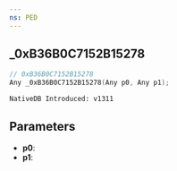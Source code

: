 ```yaml
---
ns: PED
---
```

## _0xB36B0C7152B15278

```c
// 0xB36B0C7152B15278
Any _0xB36B0C7152B15278(Any p0, Any p1);
```

```
NativeDB Introduced: v1311
```

## Parameters
* **p0**:
* **p1**:
